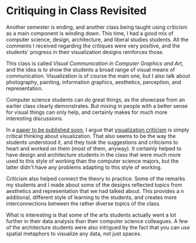 # Critiquing in Class Revisited

Another semester is ending, and another class being taught using criticism as a main component is winding down. This time, I had a good mix of computer science, design, architecture, and liberal studies students. All the comments I received regarding the critiques were very positive, and the students' progress in their visualization designs reinforces those.

This class is called <em>Visual Communication in Computer Graphics and Art</em>, and the idea is to show the students a broad range of visual means of communication. Visualization is of course the main one, but I also talk about photography, painting, information graphics, aesthetics, perception, and representation.

Computer science students can do great things, as the showcase from an earlier class clearly demonstrates. But mixing in people with a better sense for visual things can only help, and certainly makes for much more interesting discussions.

In a <a href="/publications/Kosara-IV-2007">paper to be published soon</a>, I argue that <a href="/blog/2006/visualization-criticism">visualization criticism</a> is simply critical thinking about visualization. That also seems to be the way the students understood it, and they took the suggestions and criticisms to heart and worked on them (most of them, anyway). It certainly helped to have design and architecture students in the class that were much more used to this style of working than the computer science majors, but the latter didn't have any problems adapting to this style of working.

Criticism also helped connect the theory to practice. Some of the remarks my students and I made about some of the designs reflected topics from aesthetics and representation that we had talked about. This provides a n additional, different style of learning to the students, and creates more interconnections between the rather diverse topics of the class.

What is interesting is that some of the arts students actually went a lot further in their data analysis than their computer science colleagues. A few of the architecture students were also intrigued by the fact that you can use spatial metaphors to visualize any data, not just spaces.
